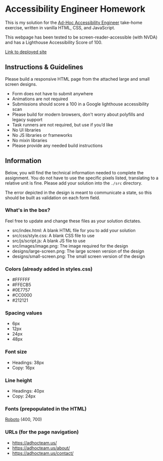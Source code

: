 # Accessibility Engineer Homework

This is my solution for the [Ad-Hoc Accessibility Engineer](https://homework.adhoc.team/accessibility_engineer/) take-home exercise, written in vanilla HTML, CSS, and JavaScript.

This webpage has been tested to be screen-reader-accessible (with NVDA) and has a Lighthouse Accessibility Score of 100.

[Link to deployed site](https://rafa-a11y-takehome.netlify.app/)

## Instructions & Guidelines

Please build a responsive HTML page from the attached large and small screen designs.

- Form does not have to submit anywhere
- Animations are not required
- Submissions should score a 100 in a Google lighthouse accessibility scan
- Please build for modern browsers, don't worry about polyfills and legacy support
- Task runners are not required, but use if you’d like
- No UI libraries
- No JS libraries or frameworks
- No mixin libraries
- Please provide any needed build instructions

## Information

Below, you will find the technical information needed to complete the assignment. You do not have to use the specific pixels listed, translating to a relative unit is fine. Please add your solution into the `./src` directory.

The error depicted in the design is meant to communicate a state, so this should be built as validation on each form field.

### What's in the box?

Feel free to update and change these files as your solution dictates.

- src/index.html: A blank HTML file for you to add your solution
- src/css/style.css: A blank CSS file to use
- src/js/script.js: A blank JS file to use
- src/images/image.png: The image required for the design
- designs/large-screen.png: The large screen version of the design
- designs/small-screen.png: The small screen version of the design

### Colors (already added in styles.css)

- \#FFFFFF
- \#FFECB5
- \#0E7757
- \#CC0000
- \#212121

### Spacing values

- 6px
- 12px
- 24px
- 48px

### Font size

- Headings: 38px
- Copy: 16px

### Line height

- Headings: 40px
- Copy: 24px

### Fonts (prepopulated in the HTML)

[Roboto](https://fonts.googleapis.com/css2?family=Roboto:wght@400;700&display=swap) (400, 700)

### URLs (for the page navigation)

- https://adhocteam.us/
- https://adhocteam.us/about/
- https://adhocteam.us/contact/
